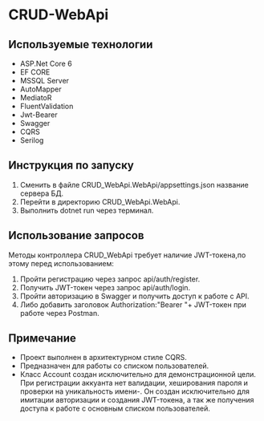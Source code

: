 # CRUD-WebApi #
## Используемые технологии ##
+ ASP.Net Core 6
+ EF CORE
+ MSSQL Server
+ AutoMapper
+ MediatoR
+ FluentValidation
+ Jwt-Bearer
+ Swagger
+ CQRS
+ Serilog

## Инструкция по запуску ##
1. Сменить в файле CRUD_WebApi.WebApi/appsettings.json название сервера БД.
2. Перейти в директорию CRUD_WebApi.WebApi.
3. Выполнить dotnet run через терминал.


## Использование запросов ##
Методы контроллера CRUD_WebApi требует наличие JWT-токена,по этому перед использованием:
1. Пройти регистрацию через запрос   api/auth/register.
2. Получить JWT-токен через запрос api/auth/login.
3. Пройти авторизацию в Swagger и получить доступ к работе с API.
4. Либо добавить заголовок Authorization:"Bearer "+ JWT-токен при работе через Postman.

## Примечание ##
- Проект выполнен в архитектурном стиле CQRS.
- Предназначен для работы со списком пользователей.
- Класс Account создан исключительно для демонстрационной цели. При регистрации аккуанта нет валидации, хеширования пароля и проверки на уникальность имени-.
Он создан исключительно для имитации авторизации и создания JWT-токена, а так   же получения доступа к работе с основным списком пользователей.

